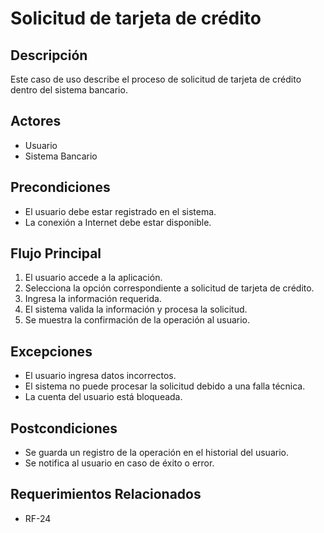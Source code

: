 # Solicitud de tarjeta de crédito

## Descripción
Este caso de uso describe el proceso de solicitud de tarjeta de crédito dentro del sistema bancario.

## Actores
- Usuario
- Sistema Bancario

## Precondiciones
- El usuario debe estar registrado en el sistema.
- La conexión a Internet debe estar disponible.

## Flujo Principal
1. El usuario accede a la aplicación.
2. Selecciona la opción correspondiente a solicitud de tarjeta de crédito.
3. Ingresa la información requerida.
4. El sistema valida la información y procesa la solicitud.
5. Se muestra la confirmación de la operación al usuario.

## Excepciones
- El usuario ingresa datos incorrectos.
- El sistema no puede procesar la solicitud debido a una falla técnica.
- La cuenta del usuario está bloqueada.

## Postcondiciones
- Se guarda un registro de la operación en el historial del usuario.
- Se notifica al usuario en caso de éxito o error.

## Requerimientos Relacionados
- RF-24
